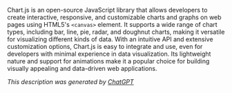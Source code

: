 Chart.js is an open-source JavaScript library that allows developers to create interactive, responsive, and customizable charts and graphs on web pages using HTML5's `<canvas>` element. It supports a wide range of chart types, including bar, line, pie, radar, and doughnut charts, making it versatile for visualizing different kinds of data. With an intuitive API and extensive customization options, Chart.js is easy to integrate and use, even for developers with minimal experience in data visualization. Its lightweight nature and support for animations make it a popular choice for building visually appealing and data-driven web applications.

*This description was generated by [ChatGPT](https://chatgpt.com/)*